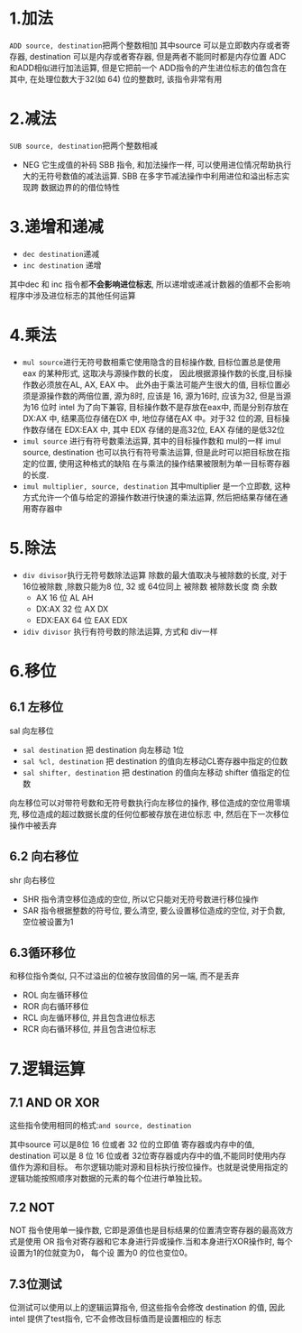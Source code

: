 # 1.加法
`ADD source, destination`把两个整数相加
其中source 可以是立即数内存或者寄存器, destination 可以是内存或者寄存器, 但是两者不能同时都是内存位置
ADC 和ADD相似进行加法运算, 但是它把前一个 ADD指令的产生进位标志的值包含在其中, 在处理位数大于32(如 64)
位的整数时, 该指令非常有用
# 2.减法
`SUB source, destination`把两个整数相减

* NEG 它生成值的补码
SBB 指令, 和加法操作一样, 可以使用进位情况帮助执行大的无符号数值的减法运算. SBB 在多字节减法操作中利用进位和溢出标志实现跨
数据边界的的借位特性

# 3.递增和递减

* `dec destination`递减
* `inc destination` 递增

其中dec 和 inc 指令都**不会影响进位标志**, 所以递增或递减计数器的值都不会影响程序中涉及进位标志的其他任何运算

# 4.乘法
* `mul source`进行无符号数相乘它使用隐含的目标操作数, 目标位置总是使用 eax 的某种形式, 这取决与源操作数的长度， 因此根据源操作数的长度,目标操作数必须放在AL, AX, EAX 中。 此外由于乘法可能产生很大的值, 目标位置必须是源操作数的两倍位置, 源为8时, 应该是 16, 源为16时, 应该为32, 但是当源为16 位时 intel 为了向下兼容, 目标操作数不是存放在eax中, 而是分别存放在DX:AX 中, 结果高位存储在DX 中, 地位存储在AX 中。对于32 位的源, 目标操作数存储在 EDX:EAX 中, 其中 EDX 存储的是高32位, EAX 存储的是低32位
* `imul source` 进行有符号数乘法运算, 其中的目标操作数和 mul的一样
imul source, destination 也可以执行有符号乘法运算, 但是此时可以把目标放在指定的位置, 使用这种格式的缺陷
在与乘法的操作结果被限制为单一目标寄存器的长度.
* `imul multiplier, source, destination`
其中multiplier 是一个立即数, 这种方式允许一个值与给定的源操作数进行快速的乘法运算, 然后把结果存储在通用寄存器中

# 5.除法
* `div divisor`执行无符号数除法运算
除数的最大值取决与被除数的长度, 对于 16位被除数 ,除数只能为8 位, 32 或 64位同上
被除数 被除数长度 商 余数
	* AX 16 位 AL AH
	* DX:AX 32 位 AX DX
	* EDX:EAX 64 位 EAX EDX
* `idiv divisor` 执行有符号数的除法运算, 方式和 div一样

# 6.移位
## 6.1 左移位
sal 向左移位

* `sal destination` 把 destination 向左移动 1位
* `sal %cl, destination` 把 destination 的值向左移动CL寄存器中指定的位数
* `sal shifter, destination` 把 destination 的值向左移动 shifter 值指定的位数

向左移位可以对带符号数和无符号数执行向左移位的操作, 移位造成的空位用零填充, 移位造成的超过数据长度的任何位都被存放在进位标志
中, 然后在下一次移位操作中被丢弃

## 6.2 向右移位
shr 向右移位

* SHR 指令清空移位造成的空位, 所以它只能对无符号数进行移位操作
* SAR 指令根据整数的符号位, 要么清空, 要么设置移位造成的空位, 对于负数, 空位被设置为1

## 6.3循环移位
和移位指令类似, 只不过溢出的位被存放回值的另一端, 而不是丢弃

* ROL 向左循环移位
* ROR 向右循环移位
* RCL 向左循环移位, 并且包含进位标志
* RCR 向右循环移位, 并且包含进位标志

# 7.逻辑运算
## 7.1 AND OR XOR

这些指令使用相同的格式:`and source, destination`

其中source 可以是8位 16 位或者 32 位的立即值 寄存器或内存中的值, destination 可以是 8 位 16 位或者 32位寄存器或内存中的值,不能同时使用内存值作为源和目标。 布尔逻辑功能对源和目标执行按位操作。也就是说使用指定的逻辑功能按照顺序对数据的元素的每个位进行单独比较。

## 7.2 NOT
NOT 指令使用单一操作数, 它即是源值也是目标结果的位置清空寄存器的最高效方式是使用 OR 指令对寄存器和它本身进行异或操作.当和本身进行XOR操作时, 每个设置为1的位就变为0， 每个设
置为0 的位也变位0。

## 7.3位测试
位测试可以使用以上的逻辑运算指令, 但这些指令会修改 destination 的值, 因此 intel 提供了test指令, 它不会修改目标值而是设置相应的
标志